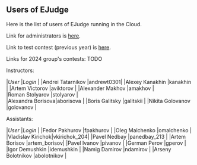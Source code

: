 Users of EJudge
---

Here is the list of users of EJudge running in the Cloud.

Link for administrators is [here](
http://84.201.145.249/cgi-bin/serve-control).

Link to test contest (previous year) is [here](
http://84.201.145.249/cgi-bin/new-client?contest_id=211).

Links for 2024 group's contests:
TODO

Instructors:

|_User_            |_Login_    |
|Andrei Tatarnikov |andrewt0301|
|Alexey Kanakhin   |kanakhin   |
|Artem Victorov    |aviktorov  |
|Alexander Makhov  |amakhov    |	
|Roman Stolyarov   |stolyarov  |	
|Alexandra Borisova|aborisova  |
|Boris Galitsky    |galitskii  |
|Nikita Golovanov  |golovanov  |	
		
Assistants:

|_User_            |_Login_      |
|Fedor Pakhurov    |fpakhurov    |
|Oleg Malchenko    |omalchenko   |
|Vladislav Kirichok|vkirichok_204|
|Pavel Nedbay      |panedbay_213 |
|Artem Borisov     |artem_borisov|
|Pavel Ivanov      |pivanov      |
|German Perov      |gperov       |
|Igor Demushkin    |idemushkin   |
|Namig Damirov     |ndamirov     |
|Arseny Bolotnikov |abolotnikov  |

